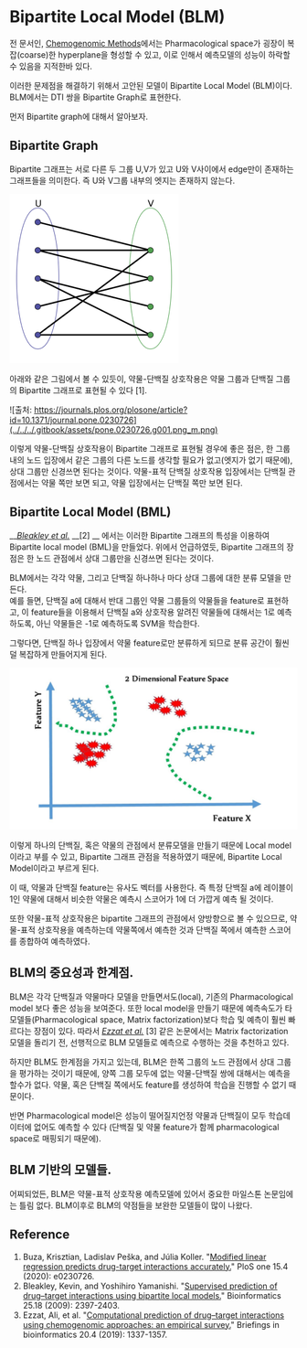 # Bipartite Local Model \(BLM\)

전 문서인, [Chemogenomic Methods](../)에서는 Pharmacological space가 굉장이 복잡\(coarse\)한 hyperplane을 형성할 수 있고, 이로 인해서 예측모델의 성능이 하락할 수 있음을 지적한바 있다.

이러한 문제점을 해결하기 위해서 고안된 모델이 Bipartite Local Model \(BLM\)이다. BLM에서는 DTI 쌍을 Bipartite Graph로 표현한다.

먼저 Bipartite graph에 대해서 알아보자. 

## Bipartite Graph

Bipartite 그래프는 서로 다른 두 그룹 U,V가 있고 U와 V사이에서 edge만이 존재하는 그래프들을 의미한다. 즉 U와 V그룹 내부의 엣지는 존재하지 않는다.

![&#xCD9C;&#xCC98;: https://en.wikipedia.org/wiki/Bipartite\_graph ](../../../.gitbook/assets/simple-bipartite-graph.svg.png)

아래와 같은 그림에서 볼 수 있듯이, 약물-단백질 상호작용은 약물 그룹과 단백질 그룹의 Bipartite 그래프로 표현될 수 있다 \[1\].  

![&#xCD9C;&#xCC98;: https://journals.plos.org/plosone/article?id=10.1371/journal.pone.0230726](../../../.gitbook/assets/pone.0230726.g001.png_m.png)

이렇게 약물-단백질 상호작용이 Bipartite 그래프로 표현될 경우에 좋은 점은, 한 그룹내의 노드 입장에서 같은 그룹의 다른 노드를 생각할 필요가 없고\(엣지가 없기 때문에\), 상대 그룹만 신경쓰면 된다는 것이다. 약물-표적 단백질 상호작용 입장에서는 단백질 관점에서는 약물 쪽만 보면 되고, 약물 입장에서는 단백질 쪽만 보면 된다.

## Bipartite Local Model \(BML\)

\_\_[_Bleakley et al._](https://academic.oup.com/bioinformatics/article/25/18/2397/197654) __\[2\] __ 에서는 이러한 Bipartite 그래프의 특성을 이용하여 Bipartite local model \(BML\)을 만들었다. 위에서 언급하였듯, Bipartite 그래프의 장점은 한 노드 관점에서 상대 그룹만을 신경쓰면 된다는 것이다.

BLM에서는 각각 약물, 그리고 단백질 하나하나 마다 상대 그룹에 대한 분류 모델을 만든다.  
예를 들면, 단백질 a에 대해서 반대 그룹인 약물 그룹들의 약물들을 feature로 표현하고, 이 feature들을 이용해서 단백질 a와 상호작용 알려진 약물들에 대해서는 1로 예측하도록, 아닌 약물들은 -1로 예측하도록 SVM을 학습한다.

그렇다면, 단백질 하나 입장에서 약물 feature로만 분류하게 되므로 분류 공간이 훨씬 덜 복잡하게 만들어지게 된다.

![&#xC57D;&#xBB3C; feature&#xB85C;&#xB9CC; &#xB9CC;&#xB4E4;&#xC5B4;&#xC9C4; &#xBD84;&#xB958; &#xACF5;&#xAC04;&#xC758; &#xC608;. &#xCD9C;&#xCC98;: https://www.petersincak.com/news/why-i-do-not-believe-in-error-backpropagation/ ](../../../.gitbook/assets/uno-research.jpg)

이렇게 하나의 단백질, 혹은 약물의 관점에서 분류모델을 만들기 때문에 Local model 이라고 부를 수 있고, Bipartite 그래프 관점을 적용하였기 때문에, Bipartite Local Model이라고 부르게 된다.

이 때, 약물과 단백질 feature는 유사도 벡터를 사용한다. 즉 특정 단백질 a에 레이블이 1인 약물에 대해서 비슷한 약물은 예측시 스코어가 1에 더 가깝게 예측 될 것이다.

또한 약물-표적 상호작용은 bipartite 그래프의 관점에서 양방향으로 볼 수 있으므로, 약물-표적 상호작용을 예측하는데 약물쪽에서 예측한 것과 단백질 쪽에서 예측한 스코어를 종합하여 예측하였다.

## BLM의 중요성과 한계점.

BLM은 각각 단백질과 약물마다 모델을 만들면서도\(local\), 기존의 Pharmacological model 보다 좋은 성능을 보여준다. 또한 local model을 만들기 때문에 예측속도가 타 모델들\(Pharmacological space, Matrix factorization\)보다 학습 및 예측이 훨씬 빠르다는 장점이 있다. 따라서 [_Ezzat et al._](https://academic.oup.com/bib/article/20/4/1337/4824712) \[3\] 같은 논문에서는 Matrix factorization 모델을 돌리기 전, 선행적으로 BLM 모델들로 예측으로 수행하는 것을 추천하고 있다.

하지만 BLM도 한계점을 가지고 있는데, BLM은 한쪽 그룹의 노드 관점에서 상대 그룹을 평가하는 것이기 때문에, 양쪽 그룹 모두에 없는 약물-단백질 쌍에 대해서는 예측을 할수가 없다. 약물, 혹은 단백질 쪽에서도 feature를 생성하여 학습을 진행할 수 없기 때문이다.

반면 Pharmacological model은 성능이 떨어질지언정 약물과 단백질이 모두 학습데이터에 없어도 예측할 수 있다 \(단백질 및 약물 feature가 함께 pharmacological space로 매핑되기 때문에\).

## BLM 기반의 모델들.

어찌되었든, BLM은 약물-표적 상호작용 예측모델에 있어서 중요한 마일스톤 논문임에는 틀림 없다. BLM이후로 BLM의 약점들을 보완한 모델들이 많이 나왔다.

## Reference

1. Buza, Krisztian, Ladislav Peška, and Júlia Koller. "[Modified linear regression predicts drug-target interactions accurately.](https://journals.plos.org/plosone/article?id=10.1371/journal.pone.0230726)" PloS one 15.4 \(2020\): e0230726.
2. Bleakley, Kevin, and Yoshihiro Yamanishi. "[Supervised prediction of drug–target interactions using bipartite local models.](https://academic.oup.com/bioinformatics/article/25/18/2397/197654)" Bioinformatics 25.18 \(2009\): 2397-2403.
3. Ezzat, Ali, et al. "[Computational prediction of drug–target interactions using chemogenomic approaches: an empirical survey.](https://academic.oup.com/bib/article/20/4/1337/4824712)" Briefings in bioinformatics 20.4 \(2019\): 1337-1357.



